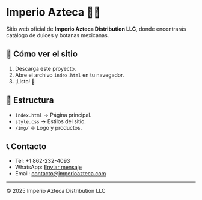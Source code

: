 # Imperio Azteca 🌮🍭

Sitio web oficial de **Imperio Azteca Distribution LLC**, donde encontrarás
catálogo de dulces y botanas mexicanas.

## 🚀 Cómo ver el sitio
1. Descarga este proyecto.
2. Abre el archivo `index.html` en tu navegador.
3. ¡Listo! 🎉

## 📂 Estructura
- `index.html` → Página principal.
- `style.css` → Estilos del sitio.
- `/img/` → Logo y productos.

## 📞 Contacto
- Tel: +1 862-232-4093  
- WhatsApp: [Enviar mensaje](https://wa.me/18622324093)  
- Email: contacto@imperioazteca.com  

---

© 2025 Imperio Azteca Distribution LLC
